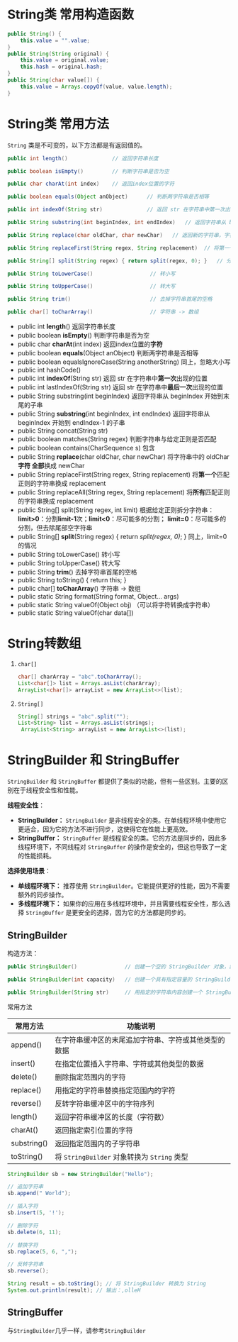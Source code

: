 # String类 常用构造函数

```java
public String() {
	this.value = "".value;
}
public String(String original) {
    this.value = original.value;
    this.hash = original.hash;
}
public String(char value[]) {
    this.value = Arrays.copyOf(value, value.length);
}
```



# String类 常用方法

`String` 类是不可变的，以下方法都是有返回值的。

```java
public int length()              // 返回字符串长度

public boolean isEmpty()         // 判断字符串是否为空

public char charAt(int index)    // 返回index位置的字符

public boolean equals(Object anObject)      // 判断两字符串是否相等

public int indexOf(String str)              // 返回 str 在字符串中第一次出现的位置

public String substring(int beginIndex, int endIndex)   // 返回字符串从 beginIndex 开始到 endIndex-1 的子串

public String replace(char oldChar, char newChar)   // 返回新的字符串，字符串中的 oldChar字符 全部换成 newChar

public String replaceFirst(String regex, String replacement)  // 将第一个匹配正则的字符串换成 replacement

public String[] split(String regex) { return split(regex, 0); }   // 分割字符串

public String toLowerCase()                  // 转小写

public String toUpperCase()                  // 转大写

public String trim()                         // 去掉字符串首尾的空格

public char[] toCharArray()                  // 字符串 -> 数组
```

- public int **length**()                                  返回字符串长度
- public boolean **isEmpty**()                     判断字符串是否为空
- public char **charAt**(int index)                返回index位置的**字符**
- public boolean **equals**(Object anObject)                                判断两字符串是否相等
- public boolean equalsIgnoreCase(String anotherString)     同上，忽略大小写
- public int hashCode()      
- public int **indexOf**(String str)                            返回 str 在字符串中**第一次**出现的位置
- public int lastIndexOf(String str)                       返回 str 在字符串中**最后一次**出现的位置
- public String substring(int beginIndex)            返回字符串从 beginIndex 开始到末尾的子串
- public String **substring**(int beginIndex, int endIndex)                  返回字符串从 beginIndex 开始到 endIndex-1 的子串
- public String concat(String str)
- public boolean matches(String regex)                                             判断字符串与给定正则是否匹配
- public boolean contains(CharSequence s)                                      包含
- public String **replace**(char oldChar, char newChar)                      将字符串中的 oldChar**字符 全部**换成 newChar
- public String replaceFirst(String regex, String replacement)        将**第一个**匹配正则的字符串换成 replacement
- public String replaceAll(String regex, String replacement)           将**所有**匹配正则的字符串换成 replacement
- public String[] split(String regex, int limit)                                       根据给定正则拆分字符串：**limit>0**：分割**limit-1**次；**limit<0**：尽可能多的分割； **limit=0**：尽可能多的分割，但去除尾部空字符串
- public String[] **split**(String regex) { return *split(regex, 0)*; }              同上，limit=0 的情况
- public String toLowerCase()                    转小写
- public String toUpperCase()                    转大写
- public String **trim**()                                   去掉字符串首尾的空格
- public String toString() { return this; }
- public char[] **toCharArray**()                      字符串 -> 数组
- public static String format(String format, Object... args)
- public static String valueOf(Object obj)                       （可以将字符转换成字符串）
- public static String valueOf(char data[])

 

# String转数组

1. `char[]`

   ```java
   char[] charArray = "abc".toCharArray();
   List<char[]> list = Arrays.asList(charArray);
   ArrayList<char[]> arrayList = new ArrayList<>(list);
   ```

2. `String[]`

   ```java
   String[] strings = "abc".split("");
   List<String> list = Arrays.asList(strings);
    ArrayList<String> arrayList = new ArrayList<>(list);
   ```

   



# StringBuilder 和 StringBuffer

`StringBuilder` 和 `StringBuffer` 都提供了类似的功能，但有一些区别。主要的区别在于线程安全性和性能。

**线程安全性**：

- **StringBuilder：** `StringBuilder` 是非线程安全的类。在单线程环境中使用它更适合，因为它的方法不进行同步，这使得它在性能上更高效。
- **StringBuffer：** `StringBuffer` 是线程安全的类。它的方法是同步的，因此多线程环境下，不同线程对 `StringBuffer` 的操作是安全的，但这也导致了一定的性能损耗。

**选择使用场景**：

- **单线程环境下：** 推荐使用 `StringBuilder`。它能提供更好的性能，因为不需要额外的同步操作。
- **多线程环境下：** 如果你的应用在多线程环境中，并且需要线程安全性，那么选择 `StringBuffer` 是更安全的选择，因为它的方法都是同步的。



## StringBuilder

构造方法：

```java
public StringBuilder()               // 创建一个空的 StringBuilder 对象，默认容量16

public StringBuilder(int capacity)   // 创建一个具有指定容量的 StringBuilder 对象

public StringBuilder(String str)     // 用指定的字符串内容创建一个 StringBuilder 对象
```

常用方法

| 常用方法    | 功能说明                                             |
| ----------- | ---------------------------------------------------- |
| append()    | 在字符串缓冲区的末尾追加字符串、字符或其他类型的数据 |
| insert()    | 在指定位置插入字符串、字符或其他类型的数据           |
| delete()    | 删除指定范围内的字符                                 |
| replace()   | 用指定的字符串替换指定范围内的字符                   |
| reverse()   | 反转字符串缓冲区中的字符序列                         |
| length()    | 返回字符串缓冲区的长度（字符数）                     |
| charAt()    | 返回指定索引位置的字符                               |
| substring() | 返回指定范围内的子字符串                             |
| toString()  | 将 `StringBuilder` 对象转换为 `String` 类型          |

```java
StringBuilder sb = new StringBuilder("Hello");

// 追加字符串
sb.append(" World");

// 插入字符
sb.insert(5, '!');

// 删除字符
sb.delete(6, 11);

// 替换字符
sb.replace(5, 6, ",");

// 反转字符串
sb.reverse();

String result = sb.toString(); // 将 StringBuilder 转换为 String
System.out.println(result); // 输出：,olleH
```



## StringBuffer

与`StringBuilder`几乎一样，请参考`StringBuilder`

